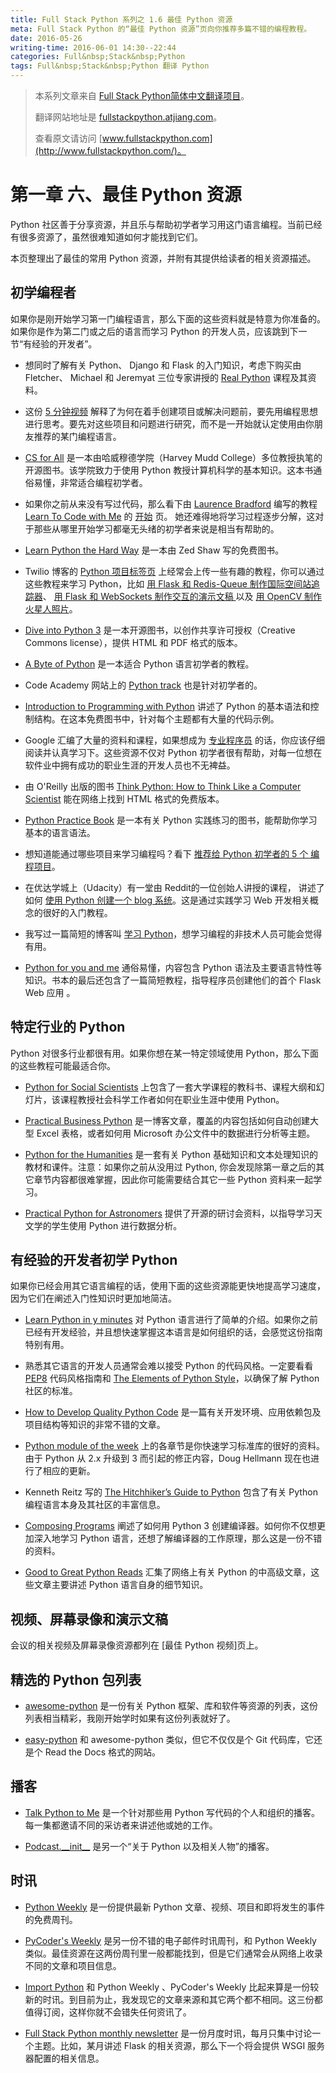 ```yaml
---
title: Full Stack Python 系列之 1.6 最佳 Python 资源
meta: Full Stack Python 的“最佳 Python 资源”页向你推荐多篇不错的编程教程。
date: 2016-05-26
writing-time: 2016-06-01 14:30--22:44
categories: Full&nbsp;Stack&nbsp;Python
tags: Full&nbsp;Stack&nbsp;Python 翻译 Python
---
```


> 本系列文章来自 [Full Stack Python简体中文翻译项目](https://github.com/haiiiiiyun/fullstackpython.cn)。
>
> 翻译网站地址是 [fullstackpython.atjiang.com](http://fullstackpython.atjiang.com)。
>
> 查看原文请访问 [www.fullstackpython.com](http://www.fullstackpython.com/)。

# 第一章 六、最佳 Python 资源
Python 社区善于分享资源，并且乐与帮助初学者学习用这门语言编程。当前已经有很多资源了，虽然很难知道如何才能找到它们。

本页整理出了最佳的常用 Python 资源，并附有其提供给读者的相关资源描述。


## 初学编程者
如果你是刚开始学习第一门编程语言，那么下面的这些资料就是特意为你准备的。如果你是作为第二门或之后的语言而学习 Python 的开发人员，应该跳到下一节“有经验的开发者”。

* 想同时了解有关 Python、 Django 和 Flask 的入门知识，考虑下购买由 Fletcher、 Michael 和 Jeremyat 三位专家讲授的 <a href="https://realpython.com/?utm_source=fsp&utm_medium=promo&utm_campaign=bestresources">Real Python</a> 课程及其资料。
 
* 这份 [5 分钟视频](https://www.youtube.com/watch?v=mvK0UzFNw1Q) 解释了为何在着手创建项目或解决问题前，要先用编程思想进行思考。要先对这些项目和问题进行研究，而不是一开始就认定使用由你朋友推荐的某门编程语言。

* [CS for All](http://www.cs.hmc.edu/csforall/) 是一本由哈威穆德学院（Harvey Mudd College）多位教授执笔的开源图书。该学院致力于使用 Python 教授计算机科学的基本知识。这本书通俗易懂，非常适合编程初学者。

* 如果你之前从来没有写过代码，那么看下由 [Laurence Bradford](https://twitter.com/lebdev) 编写的教程 [Learn To Code with Me](http://learntocodewith.me/) 的 [开始](http://learntocodewith.me/getting-started/) 页。 她还难得地将学习过程逐步分解，这对于那些从哪里开始学习都毫无头绪的初学者来说是相当有帮助的。

* [Learn Python the Hard Way](http://learnpythonthehardway.org/book/) 是一本由 Zed Shaw 写的免费图书。

* Twilio 博客的 [Python 项目标签页](https://www.twilio.com/blog/tag/python) 上经常会上传一些有趣的教程，你可以通过这些教程来学习 Python，比如 [用 Flask 和 Redis-Queue 制作国际空间站追踪器](https://www.twilio.com/blog/2015/11/international-space-station-notifications-with-python-redis-queue-and-twilio-copilot.html)、
  [用 Flask 和 WebSockets 制作交互的演示文稿 ](https://www.twilio.com/blog/2014/11/choose-your-own-adventure-presentations-with-reveal-js-python-and-websockets.html)
  以及 [用 OpenCV 制作火星人照片](https://www.twilio.com/blog/2015/11/getting-started-with-opencv-and-python-featuring-the-martian-2.html)。

* [Dive into Python 3](http://www.diveinto.org/python3/) 是一本开源图书，以创作共享许可授权（Creative Commons license），提供 HTML 和 PDF 格式的版本。

* [A Byte of Python](http://www.swaroopch.com/notes/python/) 是一本适合 Python 语言初学者的教程。

* Code Academy 网站上的 [Python track](http://www.codecademy.com/tracks/python) 也是针对初学者的。

* [Introduction to Programming with Python](http://opentechschool.github.io/python-beginners/en/index.html) 讲述了 Python 的基本语法和控制结构。在这本免费图书中，针对每个主题都有大量的代码示例。

* Google 汇编了大量的资料和课程，如果想成为 [专业程序员](https://www.google.com/about/careers/students/guide-to-technical-development.html) 的话，你应该仔细阅读并认真学习下。这些资源不仅对 Python 初学者很有帮助，对每一位想在软件业中拥有成功的职业生涯的开发人员也不无裨益。

* 由 O'Reilly 出版的图书 [Think Python: How to Think Like a Computer Scientist](http://greenteapress.com/thinkpython/html/index.html) 能在网络上找到 HTML 格式的免费版本。

* [Python Practice Book](http://anandology.com/python-practice-book/index.html) 是一本有关 Python 实践练习的图书，能帮助你学习基本的语言语法。

* 想知道能通过哪些项目来学习编程吗？看下 [推荐给 Python 初学者的 5 个 编程项目](https://medium.com/learning-journalism-tech/five-mini-programming-projects-for-the-python-beginner-21492f6ce0f3)。

* 在优达学城上（Udacity）有一堂由 Reddit的一位创始人讲授的课程， 讲述了如何 [使用 Python 创建一个 blog 系统](https://www.udacity.com/course/web-development--cs253)。这是通过实践学习 Web 开发相关概念的很好的入门教程。

* 我写过一篇简短的博客叫 [学习 Python](http://www.mattmakai.com/learning-python-for-non-developers.html)，想学习编程的非技术人员可能会觉得有用。

* [Python for you and me](http://pymbook.readthedocs.org/en/latest/) 通俗易懂，内容包含 Python 语法及主要语言特性等知识。书本的最后还包含了一篇简短教程，指导程序员创建他们的首个 Flask Web 应用 。

## 特定行业的 Python
Python 对很多行业都很有用。如果你想在某一特定领域使用 Python，那么下面的这些教程可能最适合你。

* [Python for Social Scientists](http://www-rohan.sdsu.edu/~gawron/python_for_ss/) 上包含了一套大学课程的教科书、课程大纲和幻灯片，该课程教授社会科学工作者如何在职业生涯中使用 Python。

* [Practical Business Python](http://pbpython.com/) 是一博客文章，覆盖的内容包括如何自动创建大型 Excel 表格，或者如何用 Microsoft 办公文件中的数据进行分析等主题。

* [Python for the Humanities](http://fbkarsdorp.github.io/python-course/) 是一套有关 Python 基础知识和文本处理知识的教材和课件。注意：如果你之前从没用过 Python, 你会发现除第一章之后的其它章节内容都很难掌握，因此你可能需要结合其它一些 Python 资料来一起学习。

* [Practical Python for Astronomers](https://python4astronomers.github.io/) 提供了开源的研讨会资料，以指导学习天文学的学生使用 Python 进行数据分析。

## 有经验的开发者初学 Python
如果你已经会用其它语言编程的话，使用下面的这些资源能更快地提高学习速度，因为它们在阐述入门性知识时更加地简洁。

* [Learn Python in y minutes](http://learnxinyminutes.com/docs/python/) 对 Python 语言进行了简单的介绍。如果你之前已经有开发经验，并且想快速掌握这本语言是如何组织的话，会感觉这份指南特别有用。

* 熟悉其它语言的开发人员通常会难以接受 Python 的代码风格。一定要看看 [PEP8](https://www.python.org/dev/peps/pep-0008/) 代码风格指南和 [The Elements of Python Style](https://github.com/amontalenti/elements-of-python-style)，以确保了解 Python 社区的标准。

* [How to Develop Quality Python Code](https://districtdatalabs.silvrback.com/how-to-develop-quality-python-code) 是一篇有关开发环境、应用依赖包及项目结构等知识的非常不错的文章。

* [Python module of the week](https://pymotw.com/2/contents.html) 上的各章节是你快速学习标准库的很好的资料。由于 Python 从 2.x 升级到 3 而引起的修正内容，Doug Hellmann 现在也进行了相应的更新。

* Kenneth Reitz 写的  [The Hitchhiker’s Guide to Python](http://docs.python-guide.org/en/latest/) 包含了有关 Python 编程语言本身及其社区的丰富信息。
  
* [Composing Programs](http://composingprograms.com/) 阐述了如何用 Python 3 创建编译器。如何你不仅想更加深入地学习 Python 语言，还想了解编译器的工作原理，那么这是一份不错的资料。

* [Good to Great Python Reads](http://jessenoller.com/good-to-great-python-reads/) 汇集了网络上有关 Python 的中高级文章，这些文章主要讲述 Python 语言自身的细节知识。

## 视频、屏幕录像和演示文稿
会议的相关视频及屏幕录像资源都列在 [最佳 Python 视频]页上。

## 精选的 Python 包列表
* [awesome-python](https://github.com/vinta/awesome-python) 是一份有关 Python 框架、库和软件等资源的列表，这份列表相当精彩，我刚开始学时如果有这份列表就好了。

* [easy-python](http://easy-python.readthedocs.org/en/latest/) 和 awesome-python 类似，但它不仅仅是个 Git 代码库，它还是个 Read the Docs 格式的网站。

## 播客
* [Talk Python to Me](http://www.talkpythontome.com/) 是一个针对那些用 Python 写代码的个人和组织的播客。每一集都邀请不同的采访者来讲述他或她的工作。

* [Podcast.\_\_init\_\_](http://podcastinit.com/) 是另一个“关于 Python 以及相关人物”的播客。


## 时讯
* [Python Weekly](http://www.pythonweekly.com/) 是一份提供最新 Python  文章、视频、项目和即将发生的事件的免费周刊。

* [PyCoder's Weekly](http://pycoders.com/) 是另一份不错的电子邮件时讯周刊，和 Python Weekly 类似。最佳资源在这两份周刊里一般都能找到，但是它们通常会从网络上收录不同的文章和项目信息。

* [Import Python](http://importpython.com/newsletter/) 和 Python Weekly 、PyCoder's Weekly 比起来算是一份较新的时讯。到目前为止，我发现它的文章来源和其它两个都不相同。这三份都值得订阅，这样你就不会错失任何资讯了。

* [Full Stack Python monthly newsletter](https://www.fullstackpython.com/email.html) 是一份月度时讯，每月只集中讨论一个主题。比如，某月讲述 Flask 的相关资源，那么下一个将会提供 WSGI 服务器配置的相关信息。


